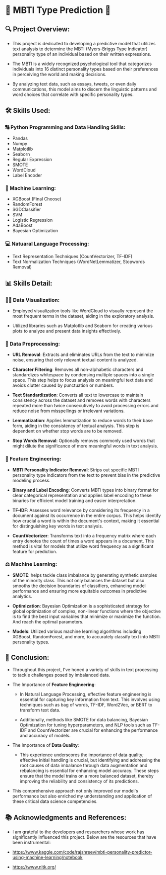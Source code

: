 # 🧠 MBTI Type Prediction 🧩

## 🔍 Project Overview:
* This project is dedicated to developing a predictive model that utilizes text analysis to determine the MBTI (Myers-Briggs Type Indicator) personality type of an individual based on their written expressions.
  
* The MBTI is a widely recognized psychological tool that categorizes individuals into 16 distinct personality types based on their preferences in perceiving the world and making decisions.
  
* By analyzing text data, such as essays, tweets, or even daily communications, this model aims to discern the linguistic patterns and word choices that correlate with specific personality types.

## 🛠️ Skills Used:
### 🔠 Python Programming and Data Handling Skills:
* Pandas
* Numpy
* Matplotlib
* Seaborn
* Regular Expression
* SMOTE
* WordCloud
* Label Encoder
### 🤖 Machine Learning:
* XGBoost (Final Choose)
* RandomForest
* SGDClassifier
* SVM
* Logistic Regression
* AdaBoost
* Bayesian Optimization
### 💻 Natuaral Language Processing:
* Text Representation Techniques (CountVectorizer, TF-IDF)
* Text Normalization Techniques (WordNetLemmatizer, Stopwords Removal)
  
## 📊 Skills Detail:
### 🕵️‍♂️ Data Visualization:
* Employed visualization tools like WordCloud to visually represent the most frequent terms in the dataset, aiding in the exploratory analysis.
  
* Utilized libraries such as Matplotlib and Seaborn for creating various plots to analyze and present data insights effectively.
  
### 🧪 Data Preprocessing:
- **URL Removal**: Extracts and eliminates URLs from the text to minimize noise, ensuring that only relevant textual content is analyzed.
  
- **Character Filtering**: Removes all non-alphabetic characters and standardizes whitespace by condensing multiple spaces into a single space. This step helps to focus analysis on meaningful text data and avoids clutter caused by punctuation or numbers.
  
- **Text Standardization**: Converts all text to lowercase to maintain consistency across the dataset and removes words with characters repeated more than twice consecutively to avoid processing errors and reduce noise from misspellings or irrelevant variations.
  
- **Lemmatization**: Applies lemmatization to reduce words to their base form, aiding in the consistency of textual analysis. This step is dependent on whether stop words are to be removed.
  
- **Stop Words Removal**: Optionally removes commonly used words that might dilute the significance of more meaningful words in text analysis.
  
### 🔄 Feature Engineering:
- **MBTI Personality Indicator Removal**: Strips out specific MBTI personality type indicators from the text to prevent bias in the predictive modeling process.
  
- **Binary and Label Encoding**: Converts MBTI types into binary format for clear categorical representation and applies label encoding to these binaries for efficient model training and easier interpretation.

- **TF-IDF**: Assesses word relevance by considering its frequency in a document against its occurrence in the entire corpus. This helps identify how crucial a word is within the document's context, making it essential for distinguishing key words in text analysis.

- **CountVectorizer**: Transforms text into a frequency matrix where each entry denotes the count of times a word appears in a document. This method is vital for models that utilize word frequency as a significant feature for prediction.

### ⚖️ Machine Learning:
- **SMOTE**: helps tackle class imbalance by generating synthetic samples of the minority class. This not only balances the dataset but also smooths the decision boundaries of classifiers, enhancing model performance and ensuring more equitable outcomes in predictive analytics.

- **Optimization**: Bayesian Optimization is a sophisticated strategy for global optimization of complex, non-linear functions where the objective is to find the best input variables that minimize or maximize the function. And reach the optimal parameters.

- **Models**: Utilized various machine learning algorithms including XGBoost, RandomForest, and more, to accurately classify text into MBTI personality types. 

## 🎯 Conclusion:
* Throughout this project, I've honed a variety of skills in text processing to tackle challenges posed by imbalanced data. 

* The Importance of **Feature Engineering**:
  * In Natural Language Processing, effective feature engineering is essential for capturing key information from text. This involves using techniques such as bag of words, TF-IDF, Word2Vec, or BERT to transform text data.
    
  * Additionally, methods like SMOTE for data balancing, Bayesian Optimization for tuning hyperparameters, and NLP tools such as TF-IDF and CountVectorizer are crucial for enhancing the performance and accuracy of models.

* The Importance of **Data Quality**:
  
  * This experience underscores the importance of data quality; effective initial handling is crucial, but identifying and addressing the root causes of data imbalance through data augmentation and rebalancing is essential for enhancing model accuracy. These steps ensure that the model trains on a more balanced dataset, thereby improving the reliability and consistency of its predictions.

* This comprehensive approach not only improved our model's performance but also enriched my understanding and application of these critical data science competencies.

## 📚 Acknowledgments and References:
* I am grateful to the developers and researchers whose work has significantly influenced this project. Below are the resources that have been instrumental:

* https://www.kaggle.com/code/rajshreev/mbti-personality-predictor-using-machine-learning/notebook
* https://www.nltk.org/




